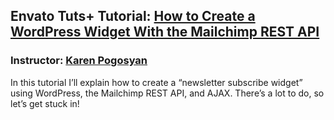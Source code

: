 ## Envato Tuts+ Tutorial: [How to Create a WordPress Widget With the Mailchimp REST API](https://webdesign.tutsplus.com/tutorials/how-to-create-a-wordPress-widget-with-the-mailchimp-rest-api--cms-33740)
### Instructor: [Karen Pogosyan](https://tutsplus.com/authors/karen-pogosyan)

In this tutorial I’ll explain how to create a “newsletter subscribe widget” using WordPress, the Mailchimp REST API, and AJAX. There’s a lot to do, so let’s get stuck in!
